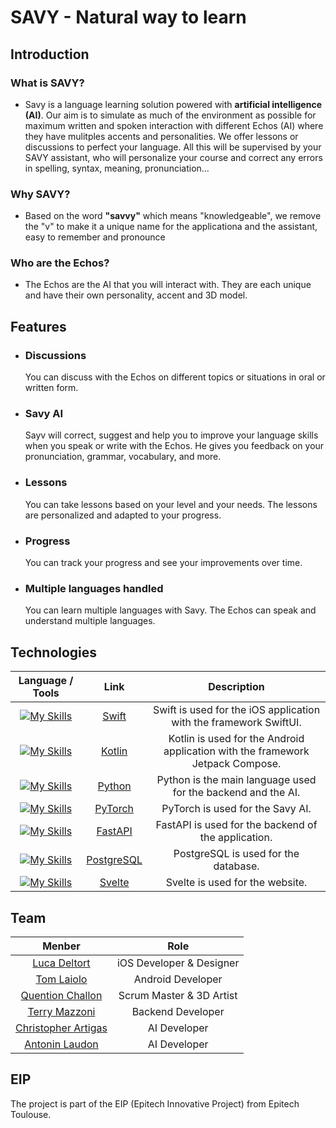 # SAVY - Natural way to learn

## Introduction

### What is SAVY?
- Savy is a language learning solution powered with **artificial intelligence (AI)**. Our aim is to simulate as much of the environment as possible for maximum written and spoken interaction with different Echos (AI) where they have mulitples accents and personalities. We offer lessons or discussions to perfect your language. All this will be supervised by your SAVY assistant, who will personalize your course and correct any errors in spelling, syntax, meaning, pronunciation...

### Why SAVY?

- Based on the word **"savvy"** which means "knowledgeable", we remove the "v" to make it a unique name for the applicationa and the assistant, easy to remember and pronounce

### Who are the Echos?

- The Echos are the AI that you will interact with. They are each unique and have their own personality, accent and 3D model.

## Features

- ### Discussions
    You can discuss with the Echos on different topics or situations in oral or written form.
- ### Savy AI
    Sayv will correct, suggest and help you to improve your language skills when you speak or write with the Echos.
    He gives you feedback on your pronunciation, grammar, vocabulary, and more.
- ### Lessons
    You can take lessons based on your level and your needs. The lessons are personalized and adapted to your progress.
- ### Progress
    You can track your progress and see your improvements over time.
- ### Multiple languages handled
    You can learn multiple languages with Savy. The Echos can speak and understand multiple languages.
## Technologies

| Language / Tools | Link | Description |
|:---:|:---:|:---:|
| [![My Skills](https://skillicons.dev/icons?i=swift)](Swift) | [Swift](https://developer.apple.com/swift/) | Swift is used for the iOS application with the framework SwiftUI. |
| [![My Skills](https://skillicons.dev/icons?i=kotlin)](Kotlin) | [Kotlin](https://kotlinlang.org/) | Kotlin is used for the Android application with the framework Jetpack Compose. |
| [![My Skills](https://skillicons.dev/icons?i=python)](Python) | [Python](https://www.python.org/) | Python is the main language used for the backend and the AI. |
| [![My Skills](https://skillicons.dev/icons?i=pytorch)](PyTorch) | [PyTorch](https://pytorch.org/) | PyTorch is used for the Savy AI. |
| [![My Skills](https://skillicons.dev/icons?i=fastapi)](FastAPI) | [FastAPI](https://fastapi.tiangolo.com/) | FastAPI is used for the backend of the application. |
| [![My Skills](https://skillicons.dev/icons?i=postgresql)](PostgreSQL) | [PostgreSQL](https://www.postgresql.org/) | PostgreSQL is used for the database. |
| [![My Skills](https://skillicons.dev/icons?i=svelte)](Svelte) | [Svelte](https://svelte.dev/) | Svelte is used for the website. |

## Team

| Menber | Role |
|:---:|:---:|
| [Luca Deltort](https://github.com/StEgo2103) | iOS Developer & Designer |
| [Tom Laiolo](https://github.com/yomlaiolo) | Android Developer |
| [Quention Challon](https://github.com/chaquentin) | Scrum Master & 3D Artist |
| [Terry Mazzoni](https://github.com/TerryMazzoni) | Backend Developer |
| [Christopher Artigas](https://github.com/ArtigasChristopher) | AI Developer |
| [Antonin Laudon](https://github.com/AntoninLaudon) | AI Developer |

## EIP

The project is part of the EIP (Epitech Innovative Project) from Epitech Toulouse.
